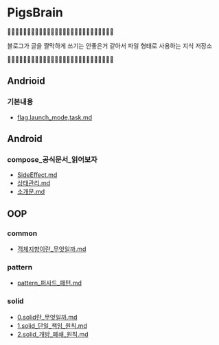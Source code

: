 # PigsBrain
🐗🚨🐗🚨🐗🚨🐗🚨🐗🚨🐗🚨🐗🚨🐗🚨🐗🚨🐗🚨🐗🚨🐗🚨🐗🚨🐗

블로그가 글을 짤막하게 쓰기는 안좋은거 같아서 파일 형태로 사용하는 지식 저장소

🐗🚨🐗🚨🐗🚨🐗🚨🐗🚨🐗🚨🐗🚨🐗🚨🐗🚨🐗🚨🐗🚨🐗🚨🐗🚨🐗



## Andrioid
### 기본내용
- [flag,launch_mode,task.md](https://github.com/2chang5/PigsBrain/tree/main/docs/Andrioid/기본내용/flag,launch_mode,task.md)



## Android
### compose_공식문서_읽어보자
- [SideEffect.md](https://github.com/2chang5/PigsBrain/tree/main/docs/Android/compose_공식문서_읽어보자/SideEffect.md)
- [상태관리.md](https://github.com/2chang5/PigsBrain/tree/main/docs/Android/compose_공식문서_읽어보자/상태관리.md)
- [소개문.md](https://github.com/2chang5/PigsBrain/tree/main/docs/Android/compose_공식문서_읽어보자/소개문.md)



## OOP
### common
- [객체지향이란_무엇일까.md](https://github.com/2chang5/PigsBrain/tree/main/docs/OOP/common/객체지향이란_무엇일까.md)
### pattern
- [pattern_퍼사드_패턴.md](https://github.com/2chang5/PigsBrain/tree/main/docs/OOP/pattern/pattern_퍼사드_패턴.md)
### solid
- [0.solid란_무엇일까.md](https://github.com/2chang5/PigsBrain/tree/main/docs/OOP/solid/0.solid란_무엇일까.md)
- [1.solid_단일_책임_원칙.md](https://github.com/2chang5/PigsBrain/tree/main/docs/OOP/solid/1.solid_단일_책임_원칙.md)
- [2.solid_개방_폐쇄_원칙.md](https://github.com/2chang5/PigsBrain/tree/main/docs/OOP/solid/2.solid_개방_폐쇄_원칙.md)



